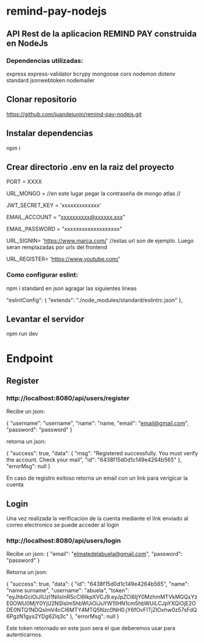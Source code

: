 # remind-pay-nodejs

## API Rest de la aplicacion REMIND PAY construida en NodeJs
### Dependencias utilizadas:
express
express-validator
bcrypy
mongoose
cors
nodemon
dotenv
standard
jsonwebtoken
nodemailer

## Clonar repositorio

https://github.com/juandejunin/remind-pay-nodejs.git

## Instalar dependencias

npm i 

## Crear directorio .env en la raiz del proyecto

PORT = XXXX

URL_MONGO = //en este lugar pegar la contraseña de mongo atlas //

JWT_SECRET_KEY = 'xxxxxxxxxxxxx'

EMAIL_ACCOUNT = "xxxxxxxxxx@xxxxxx.xxx"

EMAIL_PASSWORD = "xxxxxxxxxxxxxxxxxxx"

URL_SIGNIN= 'https://www.marca.com/' //estas url son de ejemplo. Luego seran remplazadas por urls del frontend 

URL_REGISTER= 'https://www.youtube.com/'

### Como configurar eslint:
npm i standard
en json agragar las siguientes lineas

  "eslintConfig": {
    "extends": "./node_modules/standard/eslintrc.json"
  },

  ## Levantar el servidor
  npm run dev

  # Endpoint

  ## Register

  ### http://localhost:8080/api/users/register

  Recibe un json:

  {
    "username": "username",
    "name": "name,
    "email": "email@gmail.com",
    "password": "password"
}

retorna un json:

{
    "success": true,
    "data": {
        "msg": "Registered successfully. You must verify the account. Check your mail",
        "id": "6438f15d0d1c149e4264b565"
    },
    "errorMsg": null
}


En caso de registro exitoso retorna un email con un link para verigicar la cuenta

## Login
Una vez realizada la verificacion de la cuenta mediante el link enviado al correo electronico se puede acceder al login
### http://localhost:8080/api/users/login

Recibe un json:
{
    "email": "elmatedelabuela@gmail.com",
    "password": "password"
}

Retorna un json:

{
    "success": true,
    "data": {
        "id": "6438f15d0d1c149e4264b565",
        "name": "name surname",
        "username": "abuela",
        "token": "eyJhbGciOiJIUzI1NiIsInR5cCI6IkpXVCJ9.eyJpZCI6IjY0MzhmMTVkMGQxYzE0OWU0MjY0YjU2NSIsIm5hbWUiOiJuYW1lIHN1cm5hbWUiLCJpYXQiOjE2ODE0NTQ1NDQsImV4cCI6MTY4MTQ5Nzc0NH0.jY6fOvFITjZlOxhw0z57sFdQ6PgzN1gys2YDg62lq3c"
    },
    "errorMsg": null
}

Este token retornado en este json sera el que deberemos usar para autenticarnos.
